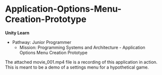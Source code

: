 # Application-Options-Menu-Creation-Prototype
**Unity Learn** 
* Pathway: Junior Programmer 
	* Mission: Programming Systems and Architecture - Application Options Menu Creation Prototype

The attached movie_001.mp4 file is a recording of this application in action.
This is meant to be a demo of a settings menu for a hypothetical game.
